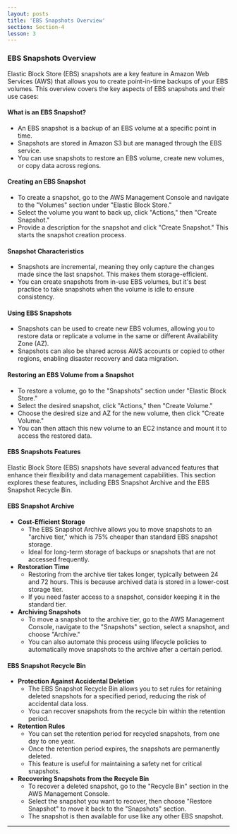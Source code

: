 ```yaml
---
layout: posts
title: 'EBS Snapshots Overview'
section: Section-4
lesson: 3
---
```


### EBS Snapshots Overview

Elastic Block Store (EBS) snapshots are a key feature in Amazon Web Services (AWS) that allows you to create point-in-time backups of your EBS volumes. This overview covers the key aspects of EBS snapshots and their use cases:

<!-- pagebreak -->

#### What is an EBS Snapshot?

- An EBS snapshot is a backup of an EBS volume at a specific point in time.
- Snapshots are stored in Amazon S3 but are managed through the EBS service.
- You can use snapshots to restore an EBS volume, create new volumes, or copy data across regions.

<!-- pagebreak -->

#### Creating an EBS Snapshot

- To create a snapshot, go to the AWS Management Console and navigate to the "Volumes" section under "Elastic Block Store."
- Select the volume you want to back up, click "Actions," then "Create Snapshot."
- Provide a description for the snapshot and click "Create Snapshot." This starts the snapshot creation process.

<!-- pagebreak -->

#### Snapshot Characteristics

- Snapshots are incremental, meaning they only capture the changes made since the last snapshot. This makes them storage-efficient.
- You can create snapshots from in-use EBS volumes, but it's best practice to take snapshots when the volume is idle to ensure consistency.

<!-- pagebreak -->

#### Using EBS Snapshots

- Snapshots can be used to create new EBS volumes, allowing you to restore data or replicate a volume in the same or different Availability Zone (AZ).
- Snapshots can also be shared across AWS accounts or copied to other regions, enabling disaster recovery and data migration.

<!-- pagebreak -->

#### Restoring an EBS Volume from a Snapshot

- To restore a volume, go to the "Snapshots" section under "Elastic Block Store."
- Select the desired snapshot, click "Actions," then "Create Volume."
- Choose the desired size and AZ for the new volume, then click "Create Volume."
- You can then attach this new volume to an EC2 instance and mount it to access the restored data.

<!-- pagebreak -->

#### EBS Snapshots Features

Elastic Block Store (EBS) snapshots have several advanced features that enhance their flexibility and data management capabilities. This section explores these features, including EBS Snapshot Archive and the EBS Snapshot Recycle Bin.

<!-- pagebreak -->

#### EBS Snapshot Archive

- **Cost-Efficient Storage**
  - The EBS Snapshot Archive allows you to move snapshots to an "archive tier," which is 75% cheaper than standard EBS snapshot storage.
  - Ideal for long-term storage of backups or snapshots that are not accessed frequently.
- **Restoration Time**
  - Restoring from the archive tier takes longer, typically between 24 and 72 hours. This is because archived data is stored in a lower-cost storage tier.
  - If you need faster access to a snapshot, consider keeping it in the standard tier.
- **Archiving Snapshots**
  - To move a snapshot to the archive tier, go to the AWS Management Console, navigate to the "Snapshots" section, select a snapshot, and choose "Archive."
  - You can also automate this process using lifecycle policies to automatically move snapshots to the archive after a certain period.

<!-- pagebreak -->

#### EBS Snapshot Recycle Bin

- **Protection Against Accidental Deletion**
  - The EBS Snapshot Recycle Bin allows you to set rules for retaining deleted snapshots for a specified period, reducing the risk of accidental data loss.
  - You can recover snapshots from the recycle bin within the retention period.
- **Retention Rules**
  - You can set the retention period for recycled snapshots, from one day to one year.
  - Once the retention period expires, the snapshots are permanently deleted.
  - This feature is useful for maintaining a safety net for critical snapshots.
- **Recovering Snapshots from the Recycle Bin**
  - To recover a deleted snapshot, go to the "Recycle Bin" section in the AWS Management Console.
  - Select the snapshot you want to recover, then choose "Restore Snapshot" to move it back to the "Snapshots" section.
  - The snapshot is then available for use like any other EBS snapshot.

---
